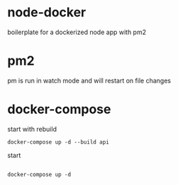 # node-docker
boilerplate for a dockerized node app with pm2

# pm2 

pm is run in watch mode and will restart on file changes

# docker-compose

start with rebuild
```
docker-compose up -d --build api
```

start
```

docker-compose up -d

```
